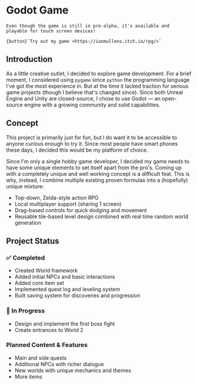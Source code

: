 # Godot Game

```{hint} Tip
Even though the game is still in pre-alpha, it's available and playable for touch screen devices!

{button}`Try out my game <https://ianmullens.itch.io/rpg/>`
```
## Introduction

As a little creative outlet, I decided to explore game development. For a brief moment, I considered using `pygame` since `python` the programming language I've got the most experience in. But at the time it lacked traction for serious game projects (though I believe that's changed since). Since both Unreal Engine and Unity are closed-source, I chose to use Godot — an open-source engine with a growing community and solid capabilities.

## Concept

This project is primarily just for fun, but I do want it to be accessible to anyone curious enough to try it. Since most people have smart phones these days, I decided this would be my platform of choice.

Since I'm only a single hobby game developer, I decided my game needs to have some unique elements to set itself apart from the pro's. Coming up with a completely unique and well working concept is a difficult feat. This is why, instead, I combine multiple existing proven formulas into a (hopefully) unique mixture:
- Top-down, Zelda-style action RPG
- Local multiplayer support (sharing 1 screen)
- Drag-based controls for quick dodging and movement
- Reusable tile-based level design combined with real time random world generation

## Project Status

### ✅ Completed
- Created World framework
- Added initial NPCs and basic interactions
- Added core item set
- Implemented quest log and leveling system
- Built saving system for discoveries and progression

### 🔧 In Progress
- Design and implement the first boss fight
- Create entrances to World 2

### Planned Content & Features
- Main and side quests
- Additional NPCs with richer dialogue
- New worlds with unique mechanics and themes
- More items